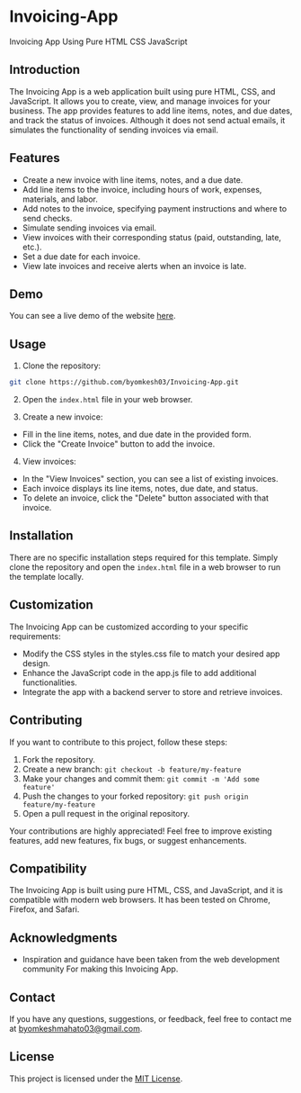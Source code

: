 # Invoicing-App
 Invoicing App Using Pure HTML CSS JavaScript

## Introduction

The Invoicing App is a web application built using pure HTML, CSS, and JavaScript. It allows you to create, view, and manage invoices for your business. The app provides features to add line items, notes, and due dates, and track the status of invoices. Although it does not send actual emails, it simulates the functionality of sending invoices via email.

## Features

- Create a new invoice with line items, notes, and a due date.
- Add line items to the invoice, including hours of work, expenses, materials, and labor.
- Add notes to the invoice, specifying payment instructions and where to send checks.
- Simulate sending invoices via email.
- View invoices with their corresponding status (paid, outstanding, late, etc.).
- Set a due date for each invoice.
- View late invoices and receive alerts when an invoice is late.

## Demo

You can see a live demo of the website [here]().


## Usage

1. Clone the repository:

```bash
git clone https://github.com/byomkesh03/Invoicing-App.git

```
2. Open the `index.html` file in your web browser.

3. Create a new invoice:

- Fill in the line items, notes, and due date in the provided form.
- Click the "Create Invoice" button to add the invoice.
4. View invoices:

- In the "View Invoices" section, you can see a list of existing invoices.
- Each invoice displays its line items, notes, due date, and status.
- To delete an invoice, click the "Delete" button associated with that invoice.

## Installation

There are no specific installation steps required for this template. Simply clone the repository and open the `index.html` file in a web browser to run the template locally.


## Customization
The Invoicing App can be customized according to your specific requirements:

- Modify the CSS styles in the styles.css file to match your desired app design.
- Enhance the JavaScript code in the app.js file to add additional functionalities.
- Integrate the app with a backend server to store and retrieve invoices.

## Contributing

If you want to contribute to this project, follow these steps:

1. Fork the repository.
2. Create a new branch: `git checkout -b feature/my-feature`
3. Make your changes and commit them: `git commit -m 'Add some feature'`
4. Push the changes to your forked repository: `git push origin feature/my-feature`
5. Open a pull request in the original repository.

Your contributions are highly appreciated! Feel free to improve existing features, add new features, fix bugs, or suggest enhancements.

## Compatibility
The Invoicing App is built using pure HTML, CSS, and JavaScript, and it is compatible with modern web browsers. It has been tested on Chrome, Firefox, and Safari.

## Acknowledgments

- Inspiration and guidance have been taken from the web development community For making this Invoicing App.

## Contact

If you have any questions, suggestions, or feedback, feel free to contact me at byomkeshmahato03@gmail.com.

## License

This project is licensed under the [MIT License](LICENSE).

